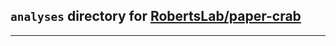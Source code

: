 ## `analyses` directory for [RobertsLab/paper-crab](https://github.com/RobertsLab/paper-crab)      
---

